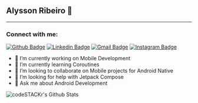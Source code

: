 ## Alysson Ribeiro 👋



---
### Connect with me:

[![Github Badge](https://img.shields.io/badge/-Github-000?style=flat-square&logo=Github&logoColor=white&link=https://github.com/alyssonDev)](https://github.com/alyssonDev)
[![Linkedin Badge](https://img.shields.io/badge/-LinkedIn-blue?style=flat-square&logo=Linkedin&logoColor=white&link=linkedin.com/in/alysson-henrique-960175155/)](linkedin.com/in/alysson-henrique-960175155/)
[![Gmail Badge](https://img.shields.io/badge/-Gmail-c14438?style=flat-square&logo=Gmail&logoColor=white&link=mailto:rebeccamanzi@gmail.com)](mailto:alyssonh92@gmail.com)
[![Instagram Badge](https://img.shields.io/badge/-Instagram-C13584?style=flat-square&labelColor=C13584&logo=instagram&logoColor=white&link=https://www.instagram.com/codepwr/)](https://www.instagram.com/echoes42/)


- 🔭 I’m currently working on Mobile Development
- 🌱 I’m currently learning Coroutines
- 👯 I’m looking to collaborate on Mobile projects for Android Native
- 🤔 I’m looking for help with Jetpack Compose
- 💬 Ask me about Android Development

<img align="left" alt="codeSTACKr's Github Stats" src="https://github-readme-stats.vercel.app/api?username=alyssonDev&count_private=true&show_icons&include_all_commits&langs_count"/>
